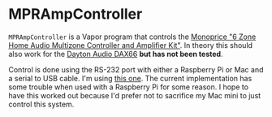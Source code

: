 # MPRAmpController

`MPRAmpController` is a Vapor program that controls the [Monoprice "6 Zone Home Audio Multizone Controller and Amplifier Kit"](https://www.monoprice.com/product?p_id=10761). In theory this should also work for the [Dayton Audio DAX66](https://www.daytonaudio.com/product/1252/dax66-6-source-6-zone-distributed-audio-system) __but has not been tested__. 

Control is done using the RS-232 port with either a Raspberry Pi or Mac and a serial to USB cable. I'm using [this one](https://www.amazon.com/dp/B00QUZY4UG/ref=cm_sw_em_r_mt_dp_U_xJQaFbN6SVJ4M). The current implementation has some trouble when used with a Raspberry Pi for some reason. I hope to have this worked out because I'd prefer not to sacrifice my Mac mini to just control this system.

